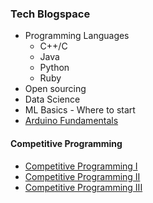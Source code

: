 ### Tech Blogspace
- Programming Languages 
  - C++/C  
  - Java
  - Python
  - Ruby
- Open sourcing 
- Data Science
- ML Basics - Where to start
- [Arduino Fundamentals](https://github.com/Codextream/test/blob/master/_files/Arduino.md)

#### Competitive Programming
- [Competitive Programming I](https://github.com/Codextream/test/blob/master/_files/CP_intro.md)
- [Competitive Programming II](https://www.hackerearth.com/practice/notes/getting-started-with-the-sport-of-programming/)
- [Competitive Programming III](https://wiki.metakgp.org/w/Competitive_Programming)



